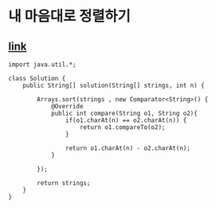 # 내 마음대로 정렬하기


## [link](https://school.programmers.co.kr/learn/courses/30/lessons/12915)
```
import java.util.*;

class Solution {
    public String[] solution(String[] strings, int n) {
        
        Arrays.sort(strings , new Comparator<String>() {
            @Override
            public int compare(String o1, String o2){
                if(o1.charAt(n) == o2.charAt(n)) {
                    return o1.compareTo(o2);
                }
                
                return o1.charAt(n) - o2.charAt(n);                        
            }
            
        });
        
        return strings;
    }
}
```